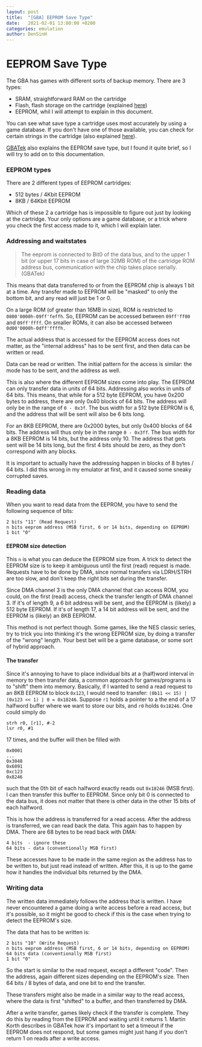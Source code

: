 ```yaml
---
layout: post
title:  "[GBA] EEPROM Save Type"
date:   2021-02-01 13:00:00 +0200
categories: emulation
author: DenSinH
---
```


# EEPROM Save Type

The GBA has games with different sorts of backup memory. There are 3 types:
  - SRAM, straightforward RAM on the cartridge
  - Flash, flash storage on the cartridge (explained [here](https://dillonbeliveau.com/2020/06/05/GBA-FLASH.html))
  - EEPROM, whil I will attempt to explain in this document.

You can see what save type a cartridge uses most accurately by using a game database. If you don't have one of those available, you can check for certain strings in the cartridge (also explained [here](https://dillonbeliveau.com/2020/06/05/GBA-FLASH.html)).

[GBATek](http://problemkaputt.de/gbatek.htm#gbacartbackupeeprom) also explains the EEPROM save type, but I found it quite brief, so I will try to add on to this documentation.

### EEPROM types

There are 2 different types of EEPROM cartridges:
  - 512 bytes / 4Kbit EEPROM
  - 8KB / 64Kbit EEPROM

Which of these 2 a cartridge has is impossible to figure out just by looking at the cartridge. Your only options are a game database, or a trick where you check the first access made to it, which I will explain later.

### Addressing and waitstates

> The eeprom is connected to Bit0 of the data bus, and to the upper 1 bit (or upper 17 bits in case of large 32MB ROM) of the cartridge ROM address bus, communication with the chip takes place serially. (GBATek)

This means that data transferred to or from the EEPROM chip is always 1 bit at a time. Any transfer made to EEPROM will be "masked" to only the bottom bit, and any read will just be 1 or 0.

On a large ROM (of greater than 16MB in size), ROM is restricted to `0800'0000h-09ff'feffh`. So, EEPROM can be accessed between `09ff'ff00` and `09ff'ffff`. On smaller ROMs, it can also be accessed between `0d00'0000h-0dff'ffffh.`

The actual address that is accessed for the EEPROM access does not matter, as the "internal address" has to be sent first, and then data can be written or read.

Data can be read or written. The initial pattern for the access is similar: the mode has to be sent, and the address as well.

This is also where the different EEPROM sizes come into play. The EEPROM can only transfer data in units of 64 bits. Addressing also works in units of 64 bits. This means, that while for a 512 byte EEPROM, you have 0x200 bytes to address, there are only 0x40 blocks of 64 bits. The address will only be in the range of `0 - 0x3f`. The bus width for a 512 byte EEPROM is 6, and the address that will be sent will also be 6 bits long.

For an 8KB EEPROM, there are 0x2000 bytes, but only 0x400 blocks of 64 bits. The address will thus only be in the range `0 - 0x3ff`. The bus width for a 8KB EEPROM is 14 bits, but the address only 10. The address that gets sent will be 14 bits long, but the first 4 bits should be zero, as they don't correspond with any blocks.

It is important to actually have the addressing happen in blocks of 8 bytes / 64 bits. I did this wrong in my emulator at first, and it caused some sneaky corrupted saves.

### Reading data

When you want to read data from the EEPROM, you have to send the following sequence of bits:
```
2 bits "11" (Read Request)
n bits eeprom address (MSB first, 6 or 14 bits, depending on EEPROM)
1 bit "0"
```

#### EEPROM size detection
This `n` is what you can deduce the EEPROM size from. A trick to detect the EEPROM size is to keep it ambiguous until the first (read) request is made. Requests have to be done by DMA, since normal transfers via LDRH/STRH are too slow, and don't keep the right bits set during the transfer.

Since DMA channel 3 is the only DMA channel that can access ROM, you could, on the first (read) access, check the transfer length of DMA channel 3. If it's of length 9, a 6 bit address will be sent, and the EEPROM is (likely) a 512 byte EEPROM. If it's of length 17, a 14 bit address will be sent, and the EEPROM is (likely) an 8KB EEPROM.

This method is not perfect though. Some games, like the NES classic series, try to trick you into thinking it's the wrong EEPROM size, by doing a transfer of the "wrong" length. Your best bet will be a game database, or some sort of hybrid approach.

#### The transfer

Since it's annoying to have to place individual bits at a (half)word interval in memory to then transfer data, a common approach for games/programs is to "shift" them into memory. Basically, if I wanted to send a read request to an 8KB EEPROM to block `0x123`, I would need to transfer: `(0b11 << 15) | (0x123 << 1) | 0 = 0x18246`. Suppose `r1` holds a pointer to a the end of a 17 halfword buffer where we want to store our bits, and `r0` holds `0x18246`. One could simply do
```ARMASM
strh r0, [r1], #-2
lsr r0, #1
```
17 times, and the buffer will then be filled with
```
0x0001
...
0x3048
0x6091
0xc123
0x8246
```
such that the 0th bit of each halfword exactly reads out `0x18246` (MSB first). I can then transfer this buffer to EEPROM. Since only bit 0 is connected to the data bus, it does not matter that there is other data in the other 15 bits of each halfword.

This is how the address is transferred for a read access. After the address is transferred, we can read back the data. This again has to happen by DMA. There are 68 bytes to be read back with DMA:
```
4 bits  - ignore these
64 bits - data (conventionally MSB first)
```
These accesses have to be made in the same region as the address has to be written to, but just read instead of written. After this, it is up to the game how it handles the individual bits returned by the DMA.

### Writing data

The written data immediately follows the address that is written. I have never encountered a game doing a write access before a read access, but it's possible, so it might be good to check if this is the case when trying to detect the EEPROM's size.

The data that has to be written is:
```
2 bits "10" (Write Request)
n bits eeprom address (MSB first, 6 or 14 bits, depending on EEPROM)
64 bits data (conventionally MSB first)
1 bit "0"
```
So the start is similar to the read request, except a different "code". Then the address, again different sizes depending on the EEPROM's size. Then 64 bits / 8 bytes of data, and one bit to end the transfer.

These transfers might also be made in a similar way to the read access, where the data is first "shifted" to a buffer, and then transferred by DMA.

After a write transfer, games likely check if the transfer is complete. They do this by reading from the EEPROM and waiting until it returns 1. Martin Korth describes in GBATek how it's important to set a timeout if the EEPROM does not respond, but some games might just hang if you don't return 1 on reads after a write access.
